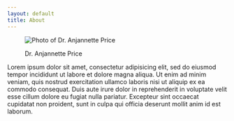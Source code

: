 ```yaml
---
layout: default
title: About
---
```


<figure class="img-left">
	<img src="http://placekitten.com/200/200" alt="Photo of Dr. Anjannette Price">
	<figcaption>
		<p>Dr. Anjannette Price</p>
	</figcaption>
</figure>

Lorem ipsum dolor sit amet, consectetur adipisicing elit, sed do eiusmod tempor incididunt ut labore et dolore magna aliqua. Ut enim ad minim veniam, quis nostrud exercitation ullamco laboris nisi ut aliquip ex ea commodo consequat. Duis aute irure dolor in reprehenderit in voluptate velit esse cillum dolore eu fugiat nulla pariatur. Excepteur sint occaecat cupidatat non proident, sunt in culpa qui officia deserunt mollit anim id est laborum.